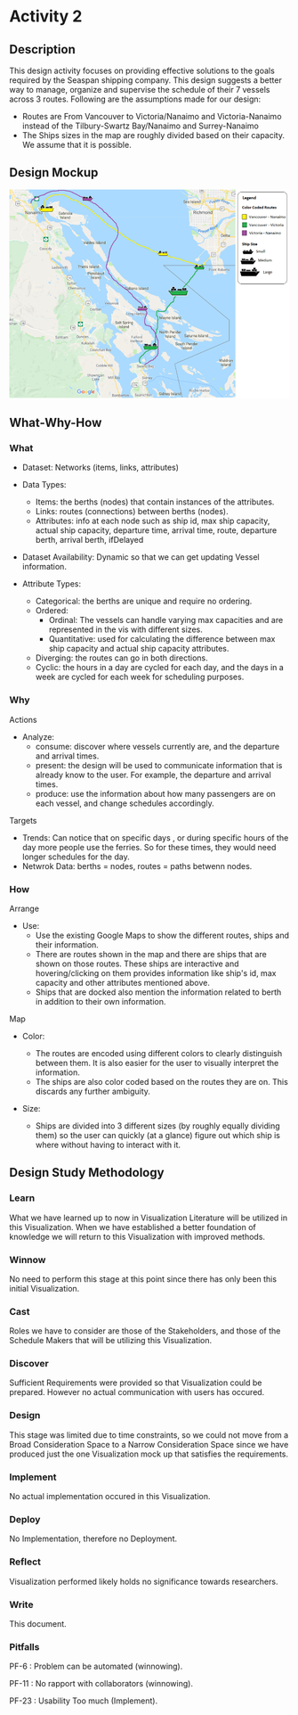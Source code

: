 Activity 2
==============

Description
-----------
This design activity focuses on providing effective solutions to the goals required by the Seaspan shipping company. 
This design suggests a better way to manage, organize and supervise the schedule of their 7 vessels across 3 routes. 
Following are the assumptions made for our design:
* Routes are From Vancouver to Victoria/Nanaimo and Victoria-Nanaimo instead of the Tilbury-Swartz Bay/Nanaimo and Surrey-Nanaimo
* The Ships sizes in the map are roughly divided based on their capacity. We assume that it is possible.

Design Mockup
-------------
![Mockup](design.png)

What-Why-How
------------
### What
* Dataset: Networks (items, links, attributes)
* Data Types: 
	* Items: the berths (nodes) that contain instances of the attributes.
	* Links: routes (connections) between berths (nodes).
	* Attributes: info at each node such as ship id, max ship capacity, actual ship capacity, departure time, 
		arrival time, route, departure berth, arrival berth, ifDelayed

* Dataset Availability: Dynamic so that we can get updating Vessel information.
* Attribute Types:
	* Categorical: the berths are unique and require no ordering.
	* Ordered: 
		* Ordinal: The vessels can handle varying max capacities and are represented in the vis with different sizes.
		* Quantitative: used for calculating the difference between max ship capacity and actual ship capacity attributes.
	* Diverging: the routes can go in both directions.
	* Cyclic: the hours in a day are cycled for each day, and the days in a week are cycled for each week for scheduling purposes.

### Why
Actions
* Analyze:
	* consume: discover where vessels currently are, and the departure and arrival times. 
	* present: the design will be used to communicate information that is already know to the user. For example, the departure and arrival times. 
	* produce: use the information about how many passengers are on each vessel, and change schedules accordingly.

Targets
* Trends: Can notice that on specific days , or during specific hours of the day more people use the ferries. So for these times, they would need longer schedules for the day.
* Netwrok Data: berths = nodes, routes = paths betwenn nodes.

### How
Arrange
* Use: 
	* Use the existing Google Maps to show the different routes, ships and their information.
	* There are routes shown in the map and there are ships that are shown on those routes. These ships are interactive and hovering/clicking on them provides information like ship's id, max capacity and other attributes mentioned above.
	* Ships that are docked also mention the information related to berth in addition to their own information.

Map
* Color: 
	* The routes are encoded using different colors to clearly distinguish between them. It is also easier for the user to visually interpret the information.
	* The ships are also color coded based on the routes they are on. This discards any further ambiguity.

* Size:
	* Ships are divided into 3 different sizes (by roughly equally dividing them) so the user can quickly (at a glance) figure out which ship is where without having to interact with it.

Design Study Methodology
------------------------
### Learn
What we have learned up to now in Visualization Literature will be utilized in this Visualization.
When we have established a better foundation of knowledge we will return to this Visualization with improved methods.

### Winnow
No need to perform this stage at this point since there has only been this initial Visualization.

### Cast
Roles we have to consider are those of the Stakeholders, and those of the Schedule Makers that will be utilizing this Visualization.

### Discover
Sufficient Requirements were provided so that Visualization could be prepared. However no actual communication with users has occured.

### Design
This stage was limited due to time constraints, so we could not move from a Broad Consideration Space to a Narrow Consideration Space since we have produced just the one Visualization mock up that satisfies the requirements.

### Implement
No actual implementation occured in this Visualization.

### Deploy
No Implementation, therefore no Deployment.

### Reflect
Visualization performed likely holds no significance towards researchers.

### Write
This document.

### Pitfalls

PF-6 : Problem can be automated (winnowing).

PF-11 : No rapport with collaborators (winnowing).

PF-23 : Usability Too much (Implement).



